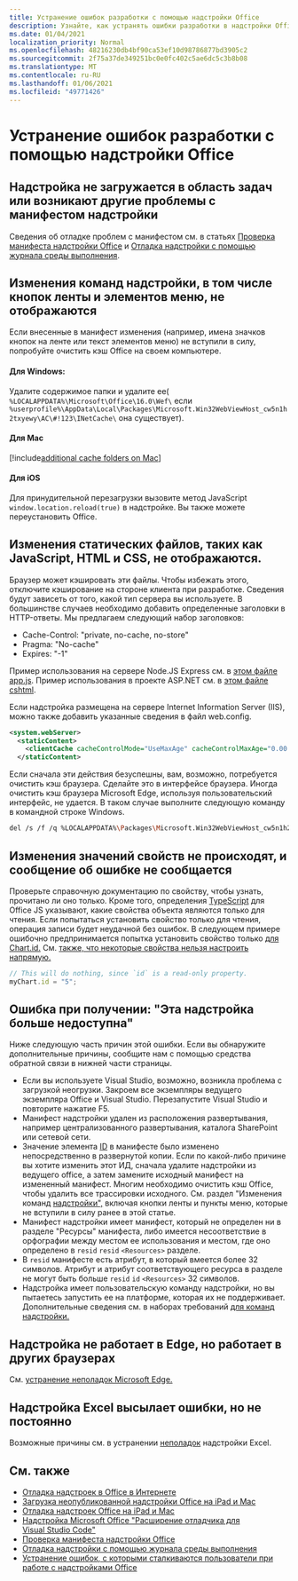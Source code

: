 ```yaml
---
title: Устранение ошибок разработки с помощью надстройки Office
description: Узнайте, как устранять ошибки разработки в надстройки Office.
ms.date: 01/04/2021
localization_priority: Normal
ms.openlocfilehash: 48216230db4bf90ca53ef10d98786877bd3905c2
ms.sourcegitcommit: 2f75a37de349251bc0e0fc402c5ae6dc5c3b8b08
ms.translationtype: MT
ms.contentlocale: ru-RU
ms.lasthandoff: 01/06/2021
ms.locfileid: "49771426"
---
```

# <a name="troubleshoot-development-errors-with-office-add-ins"></a>Устранение ошибок разработки с помощью надстройки Office

## <a name="add-in-doesnt-load-in-task-pane-or-other-issues-with-the-add-in-manifest"></a>Надстройка не загружается в область задач или возникают другие проблемы с манифестом надстройки

Сведения об отладке проблем с манифестом см. в статьях [Проверка манифеста надстройки Office](troubleshoot-manifest.md) и [Отладка надстройки с помощью журнала среды выполнения](runtime-logging.md).

## <a name="changes-to-add-in-commands-including-ribbon-buttons-and-menu-items-do-not-take-effect"></a>Изменения команд надстройки, в том числе кнопок ленты и элементов меню, не отображаются

Если внесенные в манифест изменения (например, имена значков кнопок на ленте или текст элементов меню) не вступили в силу, попробуйте очистить кэш Office на своем компьютере. 

#### <a name="for-windows"></a>Для Windows:

Удалите содержимое папки и удалите ее( `%LOCALAPPDATA%\Microsoft\Office\16.0\Wef\` если `%userprofile%\AppData\Local\Packages\Microsoft.Win32WebViewHost_cw5n1h2txyewy\AC\#!123\INetCache\` она существует).

#### <a name="for-mac"></a>Для Mac

[!include[additional cache folders on Mac](../includes/mac-cache-folders.md)]

#### <a name="for-ios"></a>Для iOS
Для принудительной перезагрузки вызовите метод JavaScript `window.location.reload(true)` в надстройке. Вы также можете переустановить Office.

## <a name="changes-to-static-files-such-as-javascript-html-and-css-do-not-take-effect"></a>Изменения статических файлов, таких как JavaScript, HTML и CSS, не отображаются.

Браузер может кэшировать эти файлы. Чтобы избежать этого, отключите кэширование на стороне клиента при разработке. Сведения будут зависеть от того, какой тип сервера вы используете. В большинстве случаев необходимо добавить определенные заголовки в HTTP-ответы. Мы предлагаем следующий набор заголовков:

- Cache-Control: "private, no-cache, no-store"
- Pragma: "No-cache"
- Expires: "-1"

Пример использования на сервере Node.JS Express см. в [этом файле app.js](https://github.com/OfficeDev/Office-Add-in-NodeJS-SSO/blob/master/Complete/app.js). Пример использования в проекте ASP.NET см. в [этом файле cshtml](https://github.com/OfficeDev/Office-Add-in-ASPNET-SSO/blob/master/Complete/Office-Add-in-ASPNET-SSO-WebAPI/Views/Shared/_Layout.cshtml).

Если надстройка размещена на сервере Internet Information Server (IIS), можно также добавить указанные сведения в файл web.config.

```xml
<system.webServer>
  <staticContent>
    <clientCache cacheControlMode="UseMaxAge" cacheControlMaxAge="0.00:00:00" cacheControlCustom="must-revalidate" />
  </staticContent>
```

Если сначала эти действия безуспешны, вам, возможно, потребуется очистить кэш браузера. Сделайте это в интерфейсе браузера. Иногда очистить кэш браузера Microsoft Edge, используя пользовательский интерфейс, не удается. В таком случае выполните следующую команду в командной строке Windows.

```bash
del /s /f /q %LOCALAPPDATA%\Packages\Microsoft.Win32WebViewHost_cw5n1h2txyewy\AC\#!123\INetCache\
```

## <a name="changes-made-to-property-values-dont-happen-and-there-is-no-error-message"></a>Изменения значений свойств не происходят, и сообщение об ошибке не сообщается

Проверьте справочную документацию по свойству, чтобы узнать, прочитано ли оно только. Кроме того, определения [TypeScript](../develop/referencing-the-javascript-api-for-office-library-from-its-cdn.md) для Office JS указывают, какие свойства объекта являются только для чтения. Если попытаться установить свойство только для чтения, операция записи будет неудачной без ошибок. В следующем примере ошибочно предпринимается попытка установить свойство только [для Chart.id.](/javascript/api/excel/excel.chart#id) См. [также, что некоторые свойства нельзя настроить напрямую.](../develop/application-specific-api-model.md#some-properties-cannot-be-set-directly)

```js
// This will do nothing, since `id` is a read-only property.
myChart.id = "5";
```

## <a name="getting-error-this-add-in-is-no-longer-available"></a>Ошибка при получении: "Эта надстройка больше недоступна"

Ниже следующую часть причин этой ошибки. Если вы обнаружите дополнительные причины, сообщите нам с помощью средства обратной связи в нижней части страницы.

- Если вы используете Visual Studio, возможно, возникла проблема с загрузкой неогрузки. Закроем все экземпляры ведущего экземпляра Office и Visual Studio. Перезапустите Visual Studio и повторите нажатие F5.
- Манифест надстройки удален из расположения развертывания, например централизованного развертывания, каталога SharePoint или сетевой сети.
- Значение элемента [ID](../reference/manifest/id.md) в манифесте было изменено непосредственно в развернутой копии. Если по какой-либо причине вы хотите изменить этот ИД, сначала удалите надстройки из ведущего office, а затем замените исходный манифест на измененный манифест. Многим необходимо очистить кэш Office, чтобы удалить все трассировки исходного. См. раздел "Изменения команд [надстройки",](#changes-to-add-in-commands-including-ribbon-buttons-and-menu-items-do-not-take-effect) включая кнопки ленты и пункты меню, которые не вступили в силу ранее в этой статье.
- Манифест надстройки имеет манифест, который не определен ни в разделе "Ресурсы" манифеста, либо имеется несоответствие в орфографии между местом ее использования и местом, где оно определено в `resid` [](../reference/manifest/resources.md) `resid` `<Resources>` разделе.
- В `resid` манифесте есть атрибут, в который вмеется более 32 символов. Атрибут и атрибут соответствующего ресурса в разделе не могут быть больше `resid` `id` `<Resources>` 32 символов.
- Надстройка имеет пользовательскую команду надстройки, но вы пытаетесь запустить ее на платформе, которая их не поддерживает. Дополнительные сведения см. в наборах требований [для команд надстройки.](../reference/requirement-sets/add-in-commands-requirement-sets.md)

## <a name="add-in-doesnt-work-on-edge-but-it-works-on-other-browsers"></a>Надстройка не работает в Edge, но работает в других браузерах

См. [устранение неполадок Microsoft Edge.](../concepts/browsers-used-by-office-web-add-ins.md#troubleshooting-microsoft-edge-issues)

## <a name="excel-add-in-throws-errors-but-not-consistently"></a>Надстройка Excel высылает ошибки, но не постоянно

Возможные причины см. в устранении [неполадок](../excel/excel-add-ins-troubleshooting.md) надстройки Excel.

## <a name="see-also"></a>См. также

- [Отладка надстроек в Office в Интернете](debug-add-ins-in-office-online.md)
- [Загрузка неопубликованной надстройки Office на iPad и Mac](sideload-an-office-add-in-on-ipad-and-mac.md)  
- [Отладка надстроек Office на iPad и Mac](debug-office-add-ins-on-ipad-and-mac.md)  
- [Надстройка Microsoft Office "Расширение отладчика для Visual Studio Code"](debug-with-vs-extension.md)
- [Проверка манифеста надстройки Office](troubleshoot-manifest.md)
- [Отладка надстройки с помощью журнала среды выполнения](runtime-logging.md)
- [Устранение ошибок, с которыми сталкиваются пользователи при работе с надстройками Office](testing-and-troubleshooting.md)
